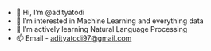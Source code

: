- 👋 Hi, I’m @adityatodi
- 👀 I’m interested in Machine Learning and everything data
- 🌱 I’m actively learning Natural Language Processing
- 📫 Email - adityatodi97@gmail.com

<!---
adityatodi/adityatodi is a ✨ special ✨ repository because its `README.md` (this file) appears on your GitHub profile.
You can click the Preview link to take a look at your changes.
--->
